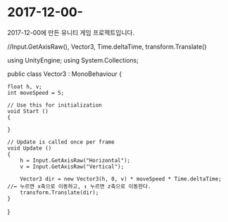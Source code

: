 # 2017-12-00-
2017-12-00에 만든 유니티 게임 프로젝트입니다.

//Input.GetAxisRaw(), Vector3, Time.deltaTime, transform.Translate()

using UnityEngine;
using System.Collections;

public class Vector3 : MonoBehaviour {

    float h, v;
    int moveSpeed = 5; 

    // Use this for initialization
    void Start ()
    {
      
    }
	
	// Update is called once per frame
	void Update ()
    {
        h = Input.GetAxisRaw("Horizontal");
        v = Input.GetAxisRaw("Vertical");

        Vector3 dir = new Vector3(h, 0, v) * moveSpeed * Time.deltaTime;  //↔ 누르면 x축으로 이동하고, ↕ 누르면 z축으로 이동한다.
        transform.Translate(dir);
    }
}
